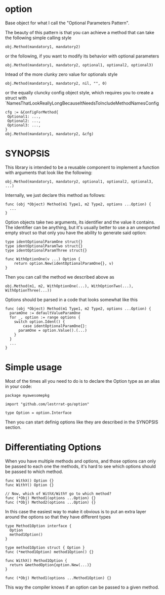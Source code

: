 # option

Base object for what I call the "Optional Parameters Pattern".

The beauty of this pattern is that you can achieve a method that can
take the following simple calling style

```
obj.Method(mandatory1, mandatory2)
```

or the following, if you want to modify its behavior with optional parameters

```
obj.Method(mandatory1, mandatory2, optional1, optional2, optional3)
```

Intead of the more clunky zero value for optionals style

```
obj.Method(mandatory1, mandatory2, nil, "", 0)
```

or the equally cluncky config object style, which requires you to create a
struct with `NamesThatLookReallyLongBecauseItNeedsToIncludeMethodNamesConfig	

```
cfg := &ConfigForMethod{
 Optional1: ...,
 Optional2: ...,
 Optional3: ...,
}
obj.Method(mandatory1, mandatory2, &cfg)
```

# SYNOPSIS 

This library is intended to be a reusable component to implement
a function with arguments that look like the following:

```
obj.Method(mandatory1, mandatory2, optional1, optional2, optional3, ...)
```

Internally, we just declare this method as follows:

```
func (obj *Object) Method(m1 Type1, m2 Type2, options ...Option) {
  ...
}
```

Option objects take two arguments, its identifier and the value it contains.
The identifier can be anything, but it's usually better to use a an unexported
empty struct so that only you have the ability to generate said option:

```
type identOptionalParamOne struct{}
type identOptionalParamTwo struct{}
type identOptionalParamThree struct{}

func WithOptionOne(v ...) Option {
	return option.New(identOptionalParamOne{}, v)
}
```

Then you can call the method we described above as

```
obj.Method(m1, m2, WithOptionOne(...), WithOptionTwo(...), WithOptionThree(...))
```

Options should be parsed in a code that looks somewhat like this

```
func (obj *Object) Method(m1 Type1, m2 Type2, options ...Option) {
  paramOne := defaultValueParamOne
  for _, option := range options {
    switch option.Ident() {
		case identOptionalParamOne{}:
      paramOne = option.Value().(...)
    }
  }
  ...
}
```

# Simple usage

Most of the times all you need to do is to declare the Option type as an alias
in your code:

```
package myawesomepkg

import "github.com/lestrrat-go/option"

type Option = option.Interface
```

Then you can start definig options like they are described in the SYNOPSIS section.

# Differentiating Options

When you have multiple methods and options, and those options can only be passed to
each one the methods, it's hard to see which options should be passed to which method.

```
func WithX() Option {}
func WithY() Option {}

// Now, which of WithX/WithY go to which method?
func (*Obj) Method1(options ...Option) {}
func (*Obj) Method2(options ...Option) {}
```

In this case the easiest way to make it obvious is to put an extra layer around
the options so that they have different types

```
type Method1Option interface {
  Option
  method1Option()
}

type method1Option struct { Option }
func (*method1Option) method1Option() {}

func WithX() Method1Option {
  return &methodOption{option.New(...)}
}

func (*Obj) Method1(options ...Method1Option) {}
```

This way the compiler knows if an option can be passed to a given method.
